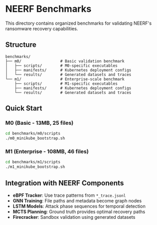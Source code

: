 # NEERF Benchmarks

This directory contains organized benchmarks for validating NEERF's ransomware recovery capabilities.

## Structure

```
benchmarks/
├── m0/                 # Basic validation benchmark
│   ├── scripts/        # M0-specific executables
│   ├── manifests/      # Kubernetes deployment configs
│   └── results/        # Generated datasets and traces
└── m1/                 # Enterprise-scale benchmark
    ├── scripts/        # M1-specific executables
    ├── manifests/      # Kubernetes deployment configs
    └── results/        # Generated datasets and traces
```

## Quick Start

### M0 (Basic - 13MB, 25 files)

```bash
cd benchmarks/m0/scripts
./m0_minikube_bootstrap.sh
```

### M1 (Enterprise - 108MB, 46 files)

```bash
cd benchmarks/m1/scripts
./m1_minikube_bootstrap.sh
```

## Integration with NEERF Components

- **eBPF Tracker**: Use trace patterns from `*_trace.jsonl`
- **GNN Training**: File paths and metadata become graph nodes
- **LSTM Models**: Attack phase sequences for temporal detection
- **MCTS Planning**: Ground truth provides optimal recovery paths
- **Firecracker**: Sandbox validation using generated datasets
